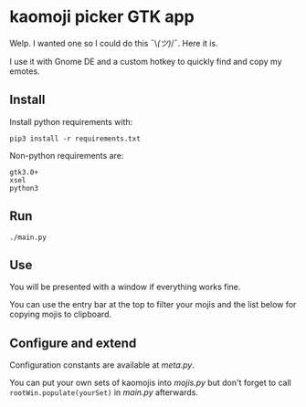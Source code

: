 # kaomoji picker GTK app

Welp. I wanted one so I could do this ¯\\_(ツ)_/¯. Here it is.

I use it with Gnome DE and a custom hotkey to quickly find and copy my emotes.

## Install

Install python requirements with:

`pip3 install -r requirements.txt`

Non-python requirements are:

```
gtk3.0+
xsel
python3
```

## Run

`./main.py`

## Use

You will be presented with a window if everything works fine.

You can use the entry bar at the top to filter your mojis and the list below for copying mojis to clipboard.

## Configure and extend

Configuration constants are available at _meta.py_.

You can put your own sets of kaomojis into _mojis.py_ but don't forget to call `rootWin.populate(yourSet)` in _main.py_ afterwards.
